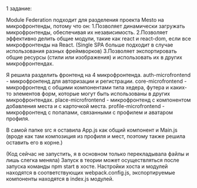 1 задание:

Module Federation подходит для разделения проекта Mesto на микрофронтенды, потому что он:
1.Позволяет динамически загружать микрофронтенды, обеспечивая их независимость.
2.Позволяет эффективно делить общие модули, такие как react и react-dom, если все микрофронтенды на React. (Single SPA больше подходит в случае использования разных фреймворков)
3.Позволяет экспортировать общие ресурсы (стили или изображения) и использовать их в других микрофронтендах.

Я решила разделить фронтенд на 4 микрофронтенда. 
auth-microfrontend - микрофронтенд для авторизации и регистрации. 
core-microfrontend - микрофронтенд с общими компонентами типа хедера, футера и каких-то
элементов форм, которые могут быть использованы в других микрофронтендах.
place-microfrontend - микрофронтенд с компонентом добавления места и с карточкой места.
profile-microfrontend - микрофронтенд с попапами, связанными с профилем и аватаром профиля.

В самой папке src я оставила App.js как общий компонент и Main.js (вроде как там композиция из профиля и мест, поэтому также решила оставить его в корне.)

(Код сейчас не запустить, я в основном только перекладывала файлы и лишь слегка меняла)
Запуск в теории может осуществляться после запуска команды  npm start в хосте.
Настройки хоста и модулей находятся в соответствующих webpack.config.js, экспортируемые компоненты находятся в index.js модулей.
